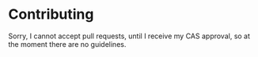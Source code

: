 # Contributing

Sorry, I cannot accept pull requests, until I receive my CAS approval, so at the moment there are no guidelines.
